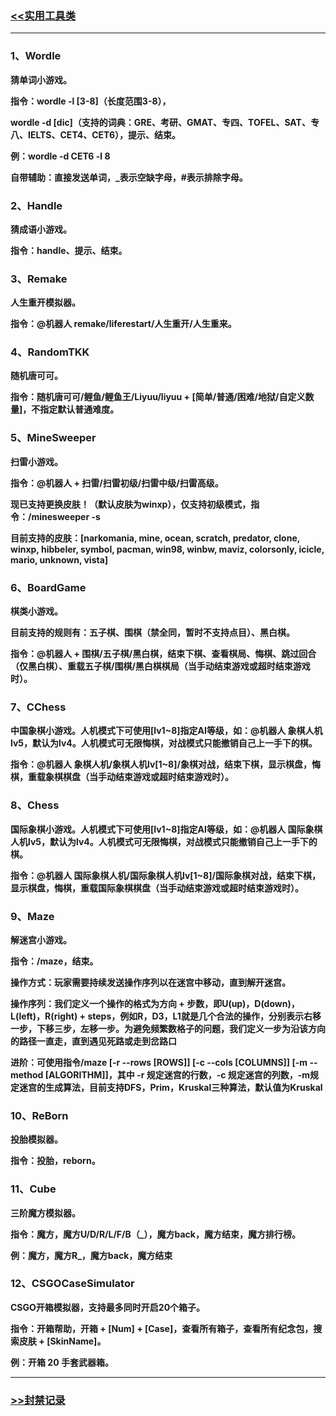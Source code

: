 ### <!-- {docsify-ignore} -->[<<实用工具类](irony/help2)

------

### **1、Wordle**

**猜单词小游戏。**

**指令：wordle -l [3-8]（长度范围3-8），**

**wordle -d [dic]（支持的词典：GRE、考研、GMAT、专四、TOFEL、SAT、专八、IELTS、CET4、CET6），提示、结束。**

**例：wordle -d CET6 -l 8**

**自带辅助：直接发送单词，_表示空缺字母，#表示排除字母。**



### **2、Handle**

**猜成语小游戏。**

**指令：handle、提示、结束。**



### **3、Remake**

**人生重开模拟器。**

**指令：@机器人 remake/liferestart/人生重开/人生重来。**



### **4、RandomTKK**

**随机唐可可。**

**指令：随机唐可可/鲤鱼/鲤鱼王/Liyuu/liyuu + [简单/普通/困难/地狱/自定义数量]，不指定默认普通难度。**



### **5、MineSweeper**

**扫雷小游戏。**

**指令：@机器人 + 扫雷/扫雷初级/扫雷中级/扫雷高级。**

**现已支持更换皮肤！（默认皮肤为winxp），仅支持初级模式，指令：/minesweeper -s <skin>**

**目前支持的皮肤：[narkomania, mine, ocean, scratch, predator, clone, winxp, hibbeler, symbol, pacman, win98, winbw, maviz, colorsonly, icicle, mario, unknown, vista]**



### **6、BoardGame**

**棋类小游戏。**

**目前支持的规则有：五子棋、围棋（禁全同，暂时不支持点目）、黑白棋。**

**指令：@机器人 + 围棋/五子棋/黑白棋，结束下棋、查看棋局、悔棋、跳过回合（仅黑白棋）、重载五子棋/围棋/黑白棋棋局（当手动结束游戏或超时结束游戏时）。**



### **7、CChess**

**中国象棋小游戏。人机模式下可使用[lv1~8]指定AI等级，如：@机器人 象棋人机lv5，默认为lv4。人机模式可无限悔棋，对战模式只能撤销自己上一手下的棋。**

**指令：@机器人 象棋人机/象棋人机lv[1~8]/象棋对战，结束下棋，显示棋盘，悔棋，重载象棋棋盘（当手动结束游戏或超时结束游戏时）。**



### **8、Chess**

**国际象棋小游戏。人机模式下可使用[lv1~8]指定AI等级，如：@机器人 国际象棋人机lv5，默认为lv4。人机模式可无限悔棋，对战模式只能撤销自己上一手下的棋。**

**指令：@机器人 国际象棋人机/国际象棋人机lv[1~8]/国际象棋对战，结束下棋，显示棋盘，悔棋，重载国际象棋棋盘（当手动结束游戏或超时结束游戏时）。**



### **9、Maze**

**解迷宫小游戏。**

**指令：/maze，结束。**

**操作方式：玩家需要持续发送操作序列以在迷宫中移动，直到解开迷宫。**

**操作序列：我们定义一个操作的格式为方向 + 步数，即U(up)，D(down)，L(left)，R(right) + steps，例如R，D3，L1就是几个合法的操作，分别表示右移一步，下移三步，左移一步。为避免频繁数格子的问题，我们定义一步为沿该方向的路径一直走，直到遇见死路或走到岔路口**

**进阶：可使用指令/maze [-r --rows [ROWS]] [-c --cols [COLUMNS]] [-m --method [ALGORITHM]]，其中 -r 规定迷宫的行数，-c 规定迷宫的列数，-m规定迷宫的生成算法，目前支持DFS，Prim，Kruskal三种算法，默认值为Kruskal**



### **10、ReBorn**

**投胎模拟器。**

**指令：投胎，reborn。**



### **11、Cube**

**三阶魔方模拟器。**

**指令：魔方，魔方U/D/R/L/F/B（_），魔方back，魔方结束，魔方排行榜。**

**例：魔方，魔方R_，魔方back，魔方结束**



### **12、CSGOCaseSimulator**

**CSGO开箱模拟器，支持最多同时开启20个箱子。**

**指令：开箱帮助，开箱 + [Num] + [Case]，查看所有箱子，查看所有纪念包，搜索皮肤 + [SkinName]。**

**例：开箱 20 手套武器箱。**

------

### <!-- {docsify-ignore} -->[>>封禁记录](irony/banned)